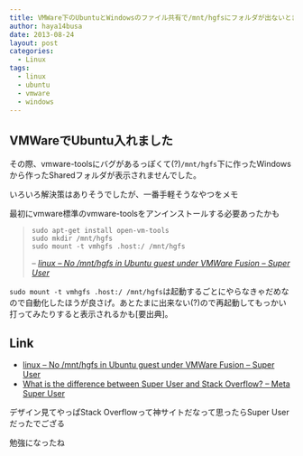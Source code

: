 ```yaml
---
title: VMWare下のUbuntuとWindowsのファイル共有で/mnt/hgfsにフォルダが出ないときの対処法
author: haya14busa
date: 2013-08-24
layout: post
categories:
  - Linux
tags:
  - linux
  - ubuntu
  - vmware
  - windows
---
```

## VMWareでUbuntu入れました

その際、vmware-toolsにバグがあるっぽくて(?)`/mnt/hgfs`下に作ったWindowsから作ったSharedフォルダが表示されませんでした。

いろいろ解決策はありそうでしたが、一番手軽そうなやつをメモ

最初にvmware標準のvmware-toolsをアンインストールする必要あったかも

>     sudo apt-get install open-vm-tools
>     sudo mkdir /mnt/hgfs
>     sudo mount -t vmhgfs .host:/ /mnt/hgfs
>     
> 
> &#8211; <cite><a href="http://superuser.com/questions/588304/no-mnt-hgfs-in-ubuntu-guest-under-vmware-fusion">linux &#8211; No /mnt/hgfs in Ubuntu guest under VMWare Fusion &#8211; Super User</a></cite>

`sudo mount -t vmhgfs .host:/ /mnt/hgfs`は起動するごとにやらなきゃだめなので自動化したほうが良さげ。あとたまに出来ない(?)ので再起動してもっかい打ってみたりすると表示されるかも[要出典]。

## Link

*   [linux &#8211; No /mnt/hgfs in Ubuntu guest under VMWare Fusion &#8211; Super User][1]
*   [What is the difference between Super User and Stack Overflow? &#8211; Meta Super User][2]

デザイン見てやっぱStack Overflowって神サイトだなって思ったらSuper Userだったでござる

勉強になったね

 [1]: http://superuser.com/questions/588304/no-mnt-hgfs-in-ubuntu-guest-under-vmware-fusion
 [2]: http://meta.superuser.com/questions/4836/what-is-the-difference-betweensuper-user-and-stack-overflow

